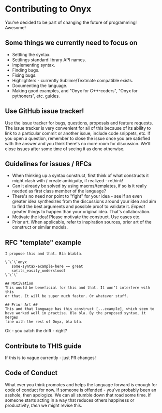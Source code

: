 # Contributing to Onyx

You've decided to be part of changing the future of programming! Awesome!

## Some things we currently need to focus on ##

* Settling the syntax.
* Settlings standard library API names.
* Implementing syntax.
* Finding bugs.
* Fixing bugs.
* Highlighters - currently Sublime/Textmate compatible exists.
* Documenting the language.
* Making good examples, and "Onyx for C++-coders", "Onyx for pythoners", etc. guides.


## Use GitHub issue tracker!

Use the issue tracker for bugs, questions, proposals and feature requests.
The issue tracker is very convenient for all of this because of its ability to link to a particular commit
or another issue, include code snippets, etc.
If you open a question, remember to close the issue once you are satisfied with the answer and you think
there's no more room for discussion. We'll close issues after some time of seeing it as done otherwise.

## Guidelines for issues / RFCs ##
- When thinking up a syntax construct, first think of what constructs it
  might clash with / create ambiguity, if realized - rethink!
- Can it already be solved by using macros/templates, if so is it really
  needed as first class member of the language?
- There's no need nor point to "fight" for your idea - see if an even
  greater idea synthesizes from the discussions around your idea and aim to
  find the best arguments and possible proof to validate it. _Expect_ greater
  things to happen than your original idea. That's collaboration.
- Motivate the idea! Please motivate the construct. Use cases etc.
- Prior art. When applicable, refer to inspiration sources, prior art of
  the construct or similar models.

## RFC "template" example ##

```
I propose this and that. Bla blabla.

\`\`\`onyx
   some-syntax-example-here == great
   so(its_easily_understood)
\`\`\`

## Motivation
This would be beneficial for this and that. It won't interfere with this
or that. It will be super much faster. Or whatever stuff.

## Prior Art ##
This and that language has this construct [...example], which seem to
have worked well in practise. Bla bla. By the proposed syntax, it merges
fine with the rest of Onyx, bla bla.
```

Ok - you catch the drift - right?

## Contribute to THIS guide ##

If this is to vague currently - just PR changes!

## Code of Conduct ##

What ever you think promotes and helps the language forward is enough
for code of conduct for now. If someone is offended - you've probably
been an asshole, then apologize. We can all stumble down that road some
time.
If someone starts acting in a way that reduces others happiness or
productivity, _then_ we might revise this.

